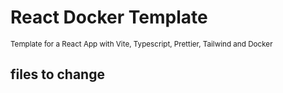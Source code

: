# React Docker Template

<sub> Template for a React App with Vite, Typescript, Prettier, Tailwind and Docker


## files to change